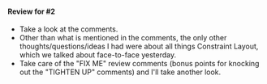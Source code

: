 #### Review for #2

- Take a look at the comments.
- Other than what is mentioned in the comments, the only other thoughts/questions/ideas
I had were about all things Constraint Layout, which we talked about face-to-face yesterday.
- Take care of the "FIX ME" review comments (bonus points for knocking out the "TIGHTEN UP"
comments) and I'll take another look.

